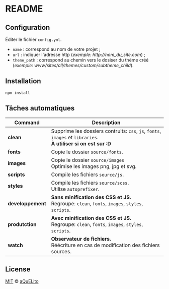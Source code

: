 
# README

## Configuration

Éditer le fichier `config.yml`.

* `name` : correspond au nom de votre projet ;
* `url` : indiquer l'adresse http (_exemple: http://nom_du_site.com_) ;
* `theme_path` : correspond au chemin vers le dosiser du thème créé (_exemple: www/sites/all/themes/custom/subtheme_child_).

## Installation

`npm install`

## Tâches automatiques

| Command | Description
|---------|------------
| **clean** | Supprime les dossiers contruits: `css`, `js`, `fonts`, `images` et `libraries`.<br/>**À utiliser si on est sur :D**
| **fonts** | Copie le dossier `source/fonts`.
| **images** | Copie le dossier `source/images`<br/>Optimise les images png, jpg et svg.
| **scripts** | Compile les fichiers `source/js`.
| **styles** | Compile les fichiers `source/scss`.<br/>Utilise `autoprefixer`.
| **developpement** | **Sans minification des CSS et JS.**<br/>Regroupe: `clean`, `fonts`, `images`, `styles`, `scripts`.
| **produtction** | **Avec minification des CSS et JS.**<br/>Regroupe: `clean`, `fonts`, `images`, `styles`, `scripts`.
| **watch** | **Observateur de fichiers.**<br/>Réécriture en cas de modification des fichiers sources.

## License

[MIT](./LICENSE) &copy; [aQuELito](https://aquelito.fr/)
